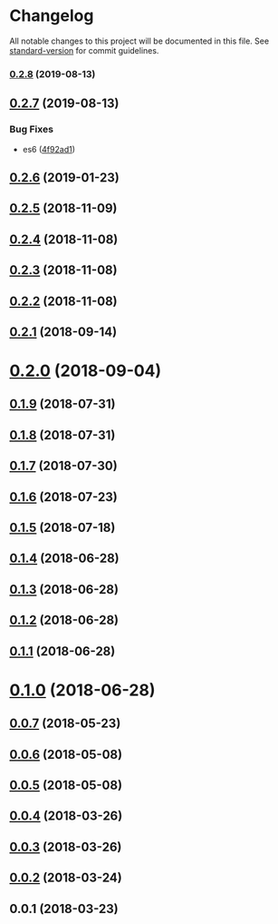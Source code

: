 # Changelog

All notable changes to this project will be documented in this file. See [standard-version](https://github.com/conventional-changelog/standard-version) for commit guidelines.

### [0.2.8](https://github.com/lexich/react-async-decorator/compare/v0.2.7...v0.2.8) (2019-08-13)

<a name="0.2.7"></a>
## [0.2.7](https://github.com/lexich/react-async-decorator/compare/v0.2.6...v0.2.7) (2019-08-13)


### Bug Fixes

* es6 ([4f92ad1](https://github.com/lexich/react-async-decorator/commit/4f92ad1))



<a name="0.2.6"></a>
## [0.2.6](https://github.com/lexich/react-async-decorator/compare/v0.2.5...v0.2.6) (2019-01-23)



<a name="0.2.5"></a>
## [0.2.5](https://github.com/lexich/react-async-decorator/compare/v0.2.4...v0.2.5) (2018-11-09)



<a name="0.2.4"></a>
## [0.2.4](https://github.com/lexich/react-async-decorator/compare/v0.2.3...v0.2.4) (2018-11-08)



<a name="0.2.3"></a>
## [0.2.3](https://github.com/lexich/react-async-decorator/compare/v0.2.2...v0.2.3) (2018-11-08)



<a name="0.2.2"></a>
## [0.2.2](https://github.com/lexich/react-async-decorator/compare/v0.2.1...v0.2.2) (2018-11-08)



<a name="0.2.1"></a>
## [0.2.1](https://github.com/lexich/react-async-decorator/compare/v0.2.0...v0.2.1) (2018-09-14)



<a name="0.2.0"></a>
# [0.2.0](https://github.com/lexich/react-async-decorator/compare/v0.1.9...v0.2.0) (2018-09-04)



<a name="0.1.9"></a>
## [0.1.9](https://github.com/lexich/react-async-decorator/compare/v0.1.8...v0.1.9) (2018-07-31)



<a name="0.1.8"></a>
## [0.1.8](https://github.com/lexich/react-async-decorator/compare/v0.1.7...v0.1.8) (2018-07-31)



<a name="0.1.7"></a>
## [0.1.7](https://github.com/lexich/react-async-decorator/compare/v0.1.6...v0.1.7) (2018-07-30)



<a name="0.1.6"></a>
## [0.1.6](https://github.com/lexich/react-async-decorator/compare/v0.1.5...v0.1.6) (2018-07-23)



<a name="0.1.5"></a>
## [0.1.5](https://github.com/lexich/react-async-decorator/compare/v0.1.4...v0.1.5) (2018-07-18)



<a name="0.1.4"></a>
## [0.1.4](https://github.com/lexich/react-async-decorator/compare/v0.1.3...v0.1.4) (2018-06-28)



<a name="0.1.3"></a>
## [0.1.3](https://github.com/lexich/react-async-decorator/compare/v0.1.2...v0.1.3) (2018-06-28)



<a name="0.1.2"></a>
## [0.1.2](https://github.com/lexich/react-async-decorator/compare/v0.1.1...v0.1.2) (2018-06-28)



<a name="0.1.1"></a>
## [0.1.1](https://github.com/lexich/react-async-decorator/compare/v0.1.0...v0.1.1) (2018-06-28)



<a name="0.1.0"></a>
# [0.1.0](https://github.com/lexich/react-async-decorator/compare/v0.0.7...v0.1.0) (2018-06-28)



<a name="0.0.7"></a>
## [0.0.7](https://github.com/lexich/react-async-decorator/compare/v0.0.6...v0.0.7) (2018-05-23)



<a name="0.0.6"></a>
## [0.0.6](https://github.com/lexich/react-async-decorator/compare/v0.0.5...v0.0.6) (2018-05-08)



<a name="0.0.5"></a>
## [0.0.5](https://github.com/lexich/react-async-decorator/compare/v0.0.4...v0.0.5) (2018-05-08)



<a name="0.0.4"></a>
## [0.0.4](https://github.com/lexich/react-async-decorator/compare/v0.0.3...v0.0.4) (2018-03-26)



<a name="0.0.3"></a>
## [0.0.3](https://github.com/lexich/react-async-decorator/compare/v0.0.2...v0.0.3) (2018-03-26)



<a name="0.0.2"></a>
## [0.0.2](https://github.com/lexich/react-async-decorator/compare/v0.0.1...v0.0.2) (2018-03-24)



<a name="0.0.1"></a>
## 0.0.1 (2018-03-23)
